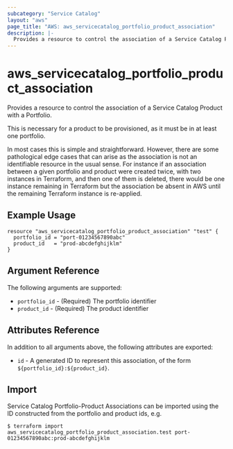 ```yaml
---
subcategory: "Service Catalog"
layout: "aws"
page_title: "AWS: aws_servicecatalog_portfolio_product_association"
description: |-
  Provides a resource to control the association of a Service Catalog Product with a Portfolio
---
```


# aws_servicecatalog_portfolio_product_association

Provides a resource to control the association of a Service Catalog Product with a Portfolio.

This is necessary for a product to be provisioned, as it must be in at least one portfolio.

In most cases this is simple and straightforward.
However, there are some pathological edge cases that can arise
as the association is not an identifiable resource in the usual sense.
For instance if an association between a given portfolio and product were created twice,
with two instances in Terraform, and then one of them is deleted,
there would be one instance remaining in Terraform but
the association be absent in AWS until the remaining Terraform instance is re-applied.


## Example Usage

```hcl
resource "aws_servicecatalog_portfolio_product_association" "test" {
  portfolio_id = "port-01234567890abc"
  product_id   = "prod-abcdefghijklm"
}
```

## Argument Reference

The following arguments are supported:

* `portfolio_id` - (Required) The portfolio identifier
* `product_id` - (Required) The product identifier


## Attributes Reference

In addition to all arguments above, the following attributes are exported:

* `id` - A generated ID to represent this association, of the form `${portfolio_id}:${product_id}`.


## Import

Service Catalog Portfolio-Product Associations can be imported using the ID constructed
from the portfolio and product ids, e.g.

```
$ terraform import aws_servicecatalog_portfolio_product_association.test port-01234567890abc:prod-abcdefghijklm
```
